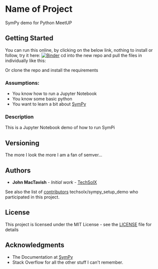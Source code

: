 # Name of Project

SymPy demo for Python MeetUP

## Getting Started

You can run this online, by clicking on the below link, nothing to install or follow, try it here:
[![Binder](https://mybinder.org/badge_logo.svg)](https://mybinder.org/v2/gh/techsolx/sympy_setup_demo.git/HEAD)
cd into the new repo and pull the files in individually like this:

Or clone the repo and install the requirements 

### Assumptions:
* You know how to run a Jupyter Notebook
* You know some basic python
* You want to learn a bit about [SymPy](https://www.sympy.org)

### Description

This is a Jupyter Notebook demo of how to run SymPi

## Versioning

The more I look the more I am a fan of semver...

## Authors

* **John MacTavish** - *Initial work* -
[TechSolX](https://github.com/techsolx)

See also the list of
[contributors](techsolx/sympy_setup_demo/graphs/master)
techsolx/sympy_setup_demo
who participated in this project.

## License

This project is licensed under the MIT License - see the
[LICENSE](LICENSE) file for details

## Acknowledgments

* The Documentation at [SymPy](https://docs.sympy.org/latest/index.html)
* Stack Overflow for all the other stuff I can't remember.
